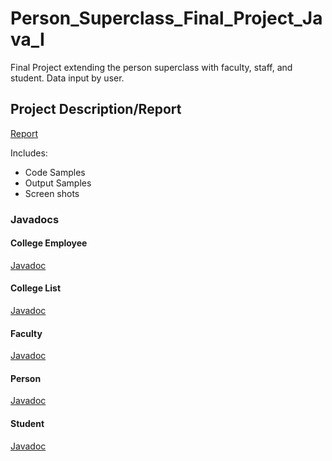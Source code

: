 # Person_Superclass_Final_Project_Java_I
 Final Project extending the person superclass with faculty, staff, and student.  Data input by user.

 
## Project Description/Report
[Report](https://github.com/MickieBlair/Person_Superclass_Final_Project_Java_I/blob/master/Person_Superclass_Report.pdf)

Includes:
* Code Samples
* Output Samples
* Screen shots

### Javadocs

#### College Employee
[Javadoc](https://github.com/MickieBlair/Person_Superclass_Final_Project_Java_I/blob/master/CollegeEmployee_javadoc.pdf)

#### College List
[Javadoc](https://github.com/MickieBlair/Person_Superclass_Final_Project_Java_I/blob/master/CollegeList_javadoc.pdf)

#### Faculty
[Javadoc](https://github.com/MickieBlair/Person_Superclass_Final_Project_Java_I/blob/master/Faculty_javadoc.pdf)

#### Person
[Javadoc](https://github.com/MickieBlair/Person_Superclass_Final_Project_Java_I/blob/master/Person_javadoc.pdf)

#### Student
[Javadoc](https://github.com/MickieBlair/Person_Superclass_Final_Project_Java_I/blob/master/Student_javadoc.pdf)







